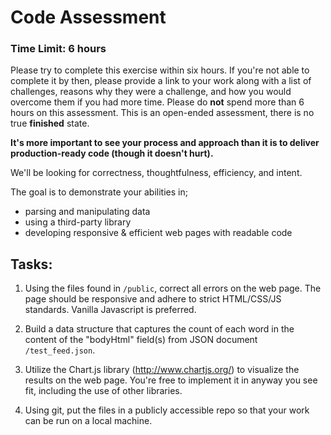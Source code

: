 # Code Assessment

### Time Limit: 6 hours

Please try to complete this exercise within six hours. If you're not able to complete it by then, please provide a link to your work along with a list of challenges, reasons why they were a challenge, and how you would overcome them if you had more time. Please do **not** spend more than 6 hours on this assessment. This is an open-ended assessment, there is no true **finished** state.

 **It's more important to see your process and approach than it is to deliver production-ready code (though it doesn't hurt).**

We'll be looking for correctness, thoughtfulness, efficiency, and intent.

The goal is to demonstrate your abilities in; 

- parsing and manipulating data
- using a third-party library
- developing responsive & efficient web pages with readable code


## Tasks:

1. Using the files found in `/public`, correct all errors on the web page. The page should be responsive and adhere to strict HTML/CSS/JS standards. Vanilla Javascript is preferred.

2. Build a data structure that captures the count of each word in the content of the "bodyHtml" field(s) from JSON document `/test_feed.json`.

3. Utilize the Chart.js library (http://www.chartjs.org/) to visualize the results on the web page. You're free to implement it in anyway you see fit, including the use of other libraries.

4. Using git, put the files in a publicly accessible repo so that your work can be run on a local machine.